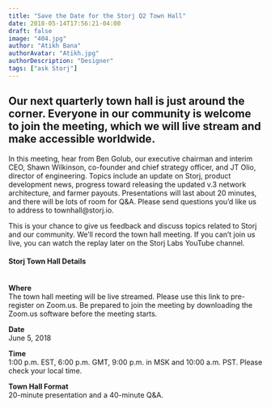 ```yaml
---
title: "Save the Date for the Storj Q2 Town Hall"
date: 2018-05-14T17:56:21-04:00
draft: false
image: "404.jpg"
author: "Atikh Bana"
authorAvatar: "Atikh.jpg"
authorDescription: "Designer"
tags: ["ask Storj"]
---
```


## Our next quarterly town hall is just around the corner. Everyone in our community is welcome to join the meeting, which we will live stream and make accessible worldwide.

<p>
In this meeting, hear from Ben Golub, our executive chairman and interim CEO, Shawn Wilkinson, co-founder and chief strategy officer, and JT Olio, director of engineering. Topics include an update on Storj, product development news, progress toward releasing the updated v.3 network architecture, and farmer payouts. Presentations will last about 20 minutes, and there will be lots of room for Q&A. Please send questions you’d like us to address to townhall@storj.io.

This is your chance to give us feedback and discuss topics related to Storj and our community. We’ll record the town hall meeting. If you can’t join us live, you can watch the replay later on the Storj Labs YouTube channel.

#### Storj Town Hall Details
<br>
<b>Where</b> <br>
The town hall meeting will be live streamed. Please use this link to pre-register on Zoom.us. Be prepared to join the meeting by downloading the Zoom.us software before the meeting starts.

<b>Date</b><br>
June 5, 2018

<b>Time</b><br>
1:00 p.m. EST, 6:00 p.m. GMT, 9:00 p.m. in MSK and 10:00 a.m. PST. Please check your local time.

<b>Town Hall Format</b><br> 20-minute presentation and a 40-minute Q&A.
<p>
